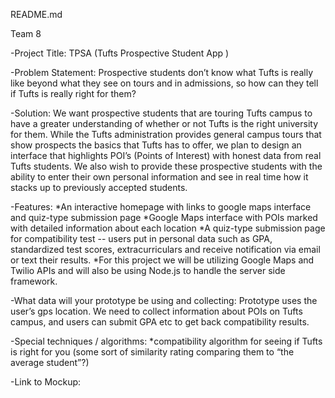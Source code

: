 README.md

Team 8

-Project Title: TPSA (Tufts Prospective Student App )
 
-Problem Statement: Prospective students don’t know what Tufts is really like beyond what they see on tours and in admissions, so how can they tell if Tufts is really right for them?

-Solution: We want prospective students that are touring Tufts campus to have a greater understanding of whether or not Tufts is the right university for them. While the Tufts administration provides general campus tours that show prospects the basics that Tufts has to offer, we plan to design an interface that highlights POI’s (Points of Interest) with honest data from real Tufts students. We also wish to provide these prospective students with the ability to enter their own personal information and see in real time how it stacks up to previously accepted students.
 
-Features: 
*An interactive homepage with links to google maps interface and quiz-type submission page
*Google Maps interface with POIs marked with detailed information about each location
*A quiz-type submission page for compatibility test -- users put in personal data such as GPA, standardized test scores, extracurriculars and receive notification via  email or text their results.
*For this project we will be utilizing Google Maps and Twilio APIs and will also be using Node.js to handle the server side framework.

-What data will your prototype be using and collecting: Prototype uses the user’s gps location. We need to collect information about POIs on Tufts campus, and users can submit GPA etc to get back compatibility results.

-Special techniques / algorithms:
*compatibility algorithm for seeing if Tufts is right for you (some sort of similarity rating comparing them to “the average student”?)

-Link to Mockup: 
